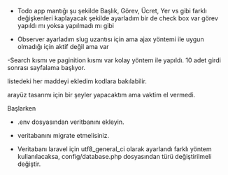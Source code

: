 - Todo app mantığı şu şekilde Başlık, Görev, Ücret, Yer vs gibi farklı değişkenleri kaplayacak şekilde ayarladım
 bir de check box var görev yapıldı mı yoksa yapılmadı mı gibi 

- Observer ayarladım slug uzantısı için ama ajax yöntemi ile uygun olmadığı için aktif değil ama var

-Search kısmı ve paginition kısmı var kolay yöntem ile yapıldı. 10 adet girdi sonrası sayfalama başlıyor.

listedeki her maddeyi ekledim kodlara bakılabilir.

arayüz tasarımı için bir şeyler yapacaktım ama vaktim el vermedi.


Başlarken

- .env dosyasından veritbanını ekleyin.

- veritabanını migrate etmelisiniz. 

- Veritabanı laravel için utf8_general_ci olarak ayarlandı farklı yöntem kullanılacaksa,
config/database.php dosyasından türü değiştirilmeli değiştir.






